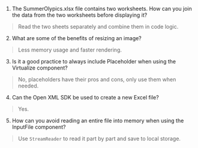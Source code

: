 1. The SummerOlypics.xlsx file contains two worksheets. How can you join the data from the two worksheets before displaying it?
> Read the two sheets separately and combine them in code logic.

2. What are some of the benefits of resizing an image?
> Less memory usage and faster rendering.

3. Is it a good practice to always include Placeholder when using the Virtualize component?
> No, placeholders have their pros and cons, only use them when needed.

4. Can the Open XML SDK be used to create a new Excel file?
> Yes.

5. How can you avoid reading an entire file into memory when using the InputFile component?
> Use `StreamReader` to read it part by part and save to local storage.
